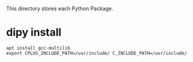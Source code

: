 This directory stores each Python Package.

# dipy install

```
apt install gcc-multilib
export CPLUS_INCLUDE_PATH=/usr/include/ C_INCLUDE_PATH=/usr/include/
```
